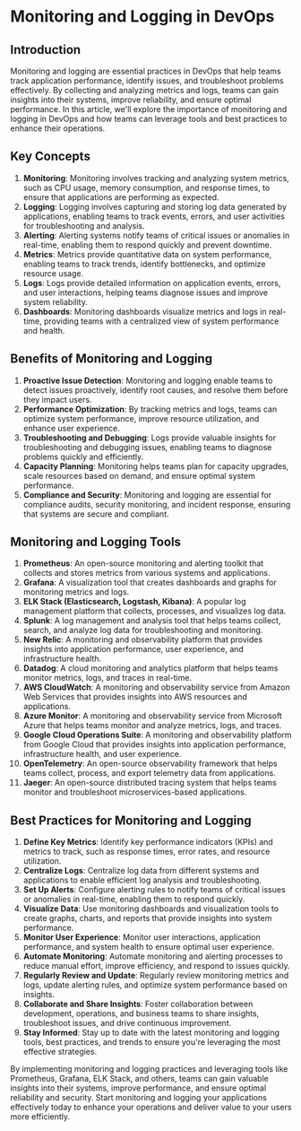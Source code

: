 ﻿# Monitoring and Logging in DevOps

## Introduction

Monitoring and logging are essential practices in DevOps that help teams track application performance, identify issues, and troubleshoot problems effectively. By collecting and analyzing metrics and logs, teams can gain insights into their systems, improve reliability, and ensure optimal performance. In this article, we'll explore the importance of monitoring and logging in DevOps and how teams can leverage tools and best practices to enhance their operations.

## Key Concepts

1. **Monitoring**: Monitoring involves tracking and analyzing system metrics, such as CPU usage, memory consumption, and response times, to ensure that applications are performing as expected.
1. **Logging**: Logging involves capturing and storing log data generated by applications, enabling teams to track events, errors, and user activities for troubleshooting and analysis.
1. **Alerting**: Alerting systems notify teams of critical issues or anomalies in real-time, enabling them to respond quickly and prevent downtime.
1. **Metrics**: Metrics provide quantitative data on system performance, enabling teams to track trends, identify bottlenecks, and optimize resource usage.
1. **Logs**: Logs provide detailed information on application events, errors, and user interactions, helping teams diagnose issues and improve system reliability.
1. **Dashboards**: Monitoring dashboards visualize metrics and logs in real-time, providing teams with a centralized view of system performance and health.

## Benefits of Monitoring and Logging

1. **Proactive Issue Detection**: Monitoring and logging enable teams to detect issues proactively, identify root causes, and resolve them before they impact users.
1. **Performance Optimization**: By tracking metrics and logs, teams can optimize system performance, improve resource utilization, and enhance user experience.
1. **Troubleshooting and Debugging**: Logs provide valuable insights for troubleshooting and debugging issues, enabling teams to diagnose problems quickly and efficiently.
1. **Capacity Planning**: Monitoring helps teams plan for capacity upgrades, scale resources based on demand, and ensure optimal system performance.
1. **Compliance and Security**: Monitoring and logging are essential for compliance audits, security monitoring, and incident response, ensuring that systems are secure and compliant.

## Monitoring and Logging Tools

1. **Prometheus**: An open-source monitoring and alerting toolkit that collects and stores metrics from various systems and applications.
1. **Grafana**: A visualization tool that creates dashboards and graphs for monitoring metrics and logs.
1. **ELK Stack (Elasticsearch, Logstash, Kibana)**: A popular log management platform that collects, processes, and visualizes log data.
1. **Splunk**: A log management and analysis tool that helps teams collect, search, and analyze log data for troubleshooting and monitoring.
1. **New Relic**: A monitoring and observability platform that provides insights into application performance, user experience, and infrastructure health.
1. **Datadog**: A cloud monitoring and analytics platform that helps teams monitor metrics, logs, and traces in real-time.
1. **AWS CloudWatch**: A monitoring and observability service from Amazon Web Services that provides insights into AWS resources and applications.
1. **Azure Monitor**: A monitoring and observability service from Microsoft Azure that helps teams monitor and analyze metrics, logs, and traces.
1. **Google Cloud Operations Suite**: A monitoring and observability platform from Google Cloud that provides insights into application performance, infrastructure health, and user experience.
1. **OpenTelemetry**: An open-source observability framework that helps teams collect, process, and export telemetry data from applications.
1. **Jaeger**: An open-source distributed tracing system that helps teams monitor and troubleshoot microservices-based applications.

## Best Practices for Monitoring and Logging

1. **Define Key Metrics**: Identify key performance indicators (KPIs) and metrics to track, such as response times, error rates, and resource utilization.
1. **Centralize Logs**: Centralize log data from different systems and applications to enable efficient log analysis and troubleshooting.
1. **Set Up Alerts**: Configure alerting rules to notify teams of critical issues or anomalies in real-time, enabling them to respond quickly.
1. **Visualize Data**: Use monitoring dashboards and visualization tools to create graphs, charts, and reports that provide insights into system performance.
1. **Monitor User Experience**: Monitor user interactions, application performance, and system health to ensure optimal user experience.
1. **Automate Monitoring**: Automate monitoring and alerting processes to reduce manual effort, improve efficiency, and respond to issues quickly.
1. **Regularly Review and Update**: Regularly review monitoring metrics and logs, update alerting rules, and optimize system performance based on insights.
1. **Collaborate and Share Insights**: Foster collaboration between development, operations, and business teams to share insights, troubleshoot issues, and drive continuous improvement.
1. **Stay Informed**: Stay up to date with the latest monitoring and logging tools, best practices, and trends to ensure you're leveraging the most effective strategies.

By implementing monitoring and logging practices and leveraging tools like Prometheus, Grafana, ELK Stack, and others, teams can gain valuable insights into their systems, improve performance, and ensure optimal reliability and security. Start monitoring and logging your applications effectively today to enhance your operations and deliver value to your users more efficiently.
